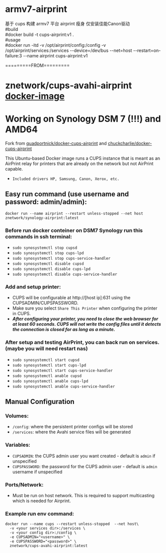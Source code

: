 # armv7-airprint
基于 cups 构建 armv7 平台 airprint 瘦身 仅安装佳能Canon驱动  
#build  
#docker build -t cups-airprint:v1 .  
#usage  
#docker run -itd -v /opt/airprint/config:/config -v /opt/airprint/services:/services --device=/dev/bus --net=host --restart=on-failure:3 --name airprint cups-airprint:v1

=========FROM=========  
# znetwork/cups-avahi-airprint [docker-image](https://hub.docker.com/r/znetwork/synology-airprint)

# Working on Synology DSM 7 (!!!) and AMD64

Fork from [quadportnick/docker-cups-airprint](https://github.com/quadportnick/docker-cups-airprint) and [chuckcharlie/docker-cups-airprint](https://github.com/chuckcharlie/docker-cups-airprint)

This Ubuntu-based Docker image runs a CUPS instance that is meant as an AirPrint relay for printers that are already on the network but not AirPrint capable.
* `Included drivers HP, Samsung, Canon, Xerox, etc.`

## Easy run command (use username and password: admin/admin):
```docker run --name airprint --restart unless-stopped --net host znetwork/synology-airprint:latest```

### Before run docker conteiner on DSM7 Synology run this commands in ssh terminal:
* `sudo synosystemctl stop cupsd`
* `sudo synosystemctl stop cups-lpd`
* `sudo synosystemctl stop cups-service-handler`
* `sudo synosystemctl disable cupsd`
* `sudo synosystemctl disable cups-lpd`
* `sudo synosystemctl disable cups-service-handler`

### Add and setup printer:
* CUPS will be configurable at http://[host ip]:631 using the CUPSADMIN/CUPSPASSWORD.
* Make sure you select `Share This Printer` when configuring the printer in CUPS.
* ***After configuring your printer, you need to close the web browser for at least 60 seconds. CUPS will not write the config files until it detects the connection is closed for as long as a minute.***

### After setup and testing AirPrint, you can back run on services. (maybe you will need restart nas)
* `sudo synosystemctl start cupsd`
* `sudo synosystemctl start cups-lpd`
* `sudo synosystemctl start cups-service-handler`
* `sudo synosystemctl anable cupsd`
* `sudo synosystemctl anable cups-lpd`
* `sudo synosystemctl anable cups-service-handler`

## Manual Configuration

### Volumes:
* `/config`: where the persistent printer configs will be stored
* `/services`: where the Avahi service files will be generated

### Variables:
* `CUPSADMIN`: the CUPS admin user you want created - default is `admin` if unspecified
* `CUPSPASSWORD`: the password for the CUPS admin user - default is `admin` username if unspecified

### Ports/Network:
* Must be run on host network. This is required to support multicasting which is needed for Airprint.


### Example run env command:
```
docker run --name cups --restart unless-stopped  --net host\
  -v <your services dir>:/services \
  -v <your config dir>:/config \
  -e CUPSADMIN="<username>" \
  -e CUPSPASSWORD="<password>" \
  znetwork/cups-avahi-airprint:latest
```
